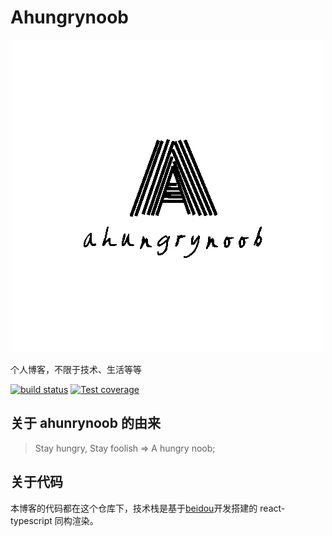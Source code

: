 # Ahungrynoob

<div style="text-align:center">
	<img src="./logo.png" />
</div>

个人博客，不限于技术、生活等等

[![build status][travis-image]][travis-url]
[![Test coverage][codecov-image]][codecov-url]

[travis-image]: https://img.shields.io/travis/ahungrynoob/ahungrynoob.svg?style=flat-square
[travis-url]: https://travis-ci.org/ahungrynoob/ahungrynoob
[codecov-image]: https://img.shields.io/codecov/c/github/ahungrynoob/ahungrynoob.svg?style=flat-square
[codecov-url]: https://codecov.io/gh/ahungrynoob/ahungrynoob

## 关于 ahunrynoob 的由来

> Stay hungry, Stay foolish => A hungry noob;

## 关于代码

本博客的代码都在这个仓库下，技术栈是基于[beidou](https://github.com/alibaba/beidou)开发搭建的 react-typescript 同构渲染。
